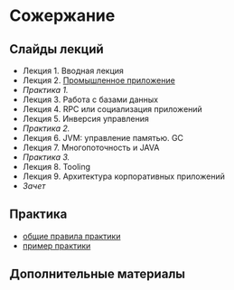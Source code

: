 Сожержание
===

## Слайды лекций
* Лекция 1. Вводная лекция
* Лекция 2. [Промышленное приложение](https://naumen-student.github.io/EnterpriseJavaCourse-a2020/lecture/lecture02.html)
* *Практика 1.*
* Лекция 3. Работа с базами данных
* Лекция 4. RPC или социализация приложений
* Лекция 5. Инверсия управления
* *Практика 2.*
* Лекция 6. JVM: управление памятью. GC
* Лекция 7. Многопоточность и JAVA
* *Практика 3.*
* Лекция 8. Tooling
* Лекция 9. Архитектура корпоративных приложений
* *Зачет*


## Практика
- [общие правила практики](doc/practice.md)
- [пример практики](doc/practice_example.md)


## Дополнительные материалы

